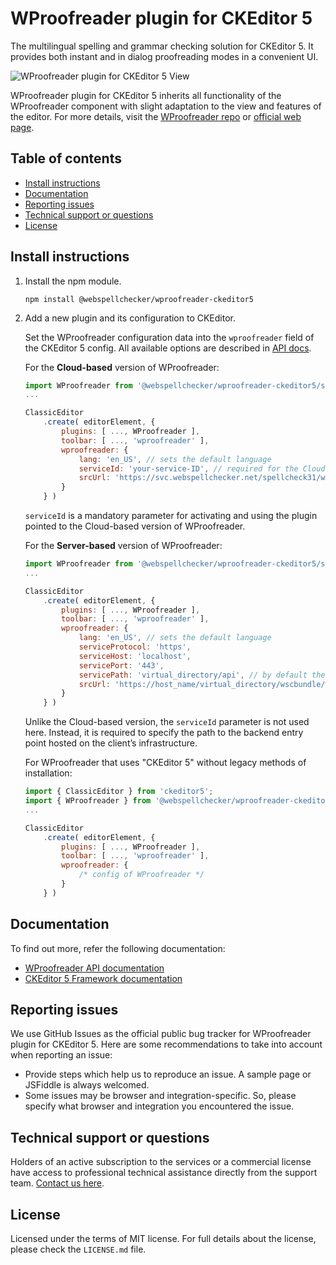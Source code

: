 WProofreader plugin for CKEditor 5
===================================

The multilingual spelling and grammar checking solution for CKEditor 5. It provides both instant and in dialog proofreading modes in a convenient UI.

![WProofreader plugin for CKEditor 5 View](https://webspellchecker.com/app/images/wproofreader_plugin_for_ckeditor5_v3.png)

WProofreader plugin for CKEditor 5 inherits all functionality of the WProofreader component with slight adaptation to the view and features of the editor. For more details, visit the [WProofreader repo](https://github.com/WebSpellChecker/wproofreader) or [official web page](https://webspellchecker.com/wsc-proofreader/).

## Table of contents

* [Install instructions](#install-instructions)
* [Documentation](#documentation)
* [Reporting issues](#reporting-issues)
* [Technical support or questions](#technical-support-or-questions)
* [License](#license)

## Install instructions

1. Install the npm module.

	```
	npm install @webspellchecker/wproofreader-ckeditor5
	```

2. Add a new plugin and its configuration to CKEditor.

	Set the WProofreader configuration data into the `wproofreader` field of the CKEditor 5 config. All available options are described in [API docs](https://webspellchecker.com/docs/api/wscbundle/Options.html).

	For the **Cloud-based** version of WProofreader:

	```js
	import WProofreader from '@webspellchecker/wproofreader-ckeditor5/src/wproofreader';
	...

	ClassicEditor
		.create( editorElement, {
			plugins: [ ..., WProofreader ],
			toolbar: [ ..., 'wproofreader' ],
			wproofreader: {
				lang: 'en_US', // sets the default language
				serviceId: 'your-service-ID', // required for the Cloud version only
				srcUrl: 'https://svc.webspellchecker.net/spellcheck31/wscbundle/wscbundle.js'
			}
		} )
	```

	`serviceId` is a mandatory parameter for activating and using the plugin pointed to the Cloud-based version of WProofreader.

	For the **Server-based** version of WProofreader:

	```js
	import WProofreader from '@webspellchecker/wproofreader-ckeditor5/src/wproofreader';
	...

	ClassicEditor
		.create( editorElement, {
			plugins: [ ..., WProofreader ],
			toolbar: [ ..., 'wproofreader' ],
			wproofreader: {
				lang: 'en_US', // sets the default language
				serviceProtocol: 'https',
				serviceHost: 'localhost',
				servicePort: '443',
				servicePath: 'virtual_directory/api', // by default the virtual_directory is wscservice
				srcUrl: 'https://host_name/virtual_directory/wscbundle/wscbundle.js'
			}
		} )
	```

	Unlike the Cloud-based version, the `serviceId` parameter is not used here. Instead, it is required to specify the path to the backend entry point hosted on the client’s infrastructure.

	For WProofreader that uses "CKEditor 5" without legacy methods of installation:

	```js
	import { ClassicEditor } from 'ckeditor5';
	import { WProofreader } from '@webspellchecker/wproofreader-ckeditor5';
	...

	ClassicEditor
		.create( editorElement, {
			plugins: [ ..., WProofreader ],
			toolbar: [ ..., 'wproofreader' ],
			wproofreader: {
				/* config of WProofreader */
			}
		} )
	```

## Documentation

To find out more, refer the following documentation:

* [WProofreader API documentation](https://webspellchecker.com/docs/api/wscbundle/Options.html)
* [CKEditor 5 Framework documentation](https://ckeditor.com/docs/ckeditor5/latest/framework/index.html)

## Reporting issues

We use GitHub Issues as the official public bug tracker for WProofreader plugin for CKEditor 5. Here are some recommendations to take into account when reporting an issue:

* Provide steps which help us to reproduce an issue. A sample page or JSFiddle is always welcomed.
* Some issues may be browser and integration-specific. So, please specify what browser and integration you encountered the issue.

## Technical support or questions

Holders of an active subscription to the services or a commercial license have access to professional technical assistance directly from the support team. [Contact us here](https://webspellchecker.com/contact-us/).

## License

Licensed under the terms of MIT license. For full details about the license, please check the `LICENSE.md` file.
